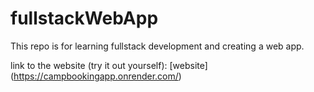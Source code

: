 # fullstackWebApp
This repo is for learning fullstack development and creating a web app.

link to the website (try it out yourself): [website] (https://campbookingapp.onrender.com/)
